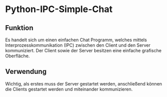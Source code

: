 # Python-IPC-Simple-Chat

## Funktion

Es handelt sich um einen einfachen Chat Programm, welches mittels Interprozesskommunikation (IPC) zwischen den Client und den Server kommuniziert. Der Client sowie der Server besitzen eine einfache grafische Oberfläche.

## Verwendung

Wichtig, als erstes muss der Server gestartet werden, anschließend können die Clients gestartet werden und miteinander kommunizieren.
